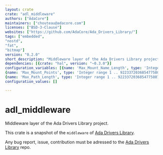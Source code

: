 ```yaml
---
layout: crate
crate: "adl_middleware"
authors: ["AdaCore"]
maintainers: ["chouteau@adacore.com"]
licenses: ["BSD-3-Clause"]
websites: ["https://github.com/AdaCore/Ada_Drivers_Library/"]
tags: ["embedded",
"nostd",
"fat",
"bitmap"]
version: "0.2.0"
short_description: "Middleware layer of the Ada Drivers Library project"
dependencies: [{crate: "hal", version: "~0.3.0"}]
configuration_variables: [{name: 'Max_Mount_Name_Length', type: 'Integer range 1 .. 9223372036854775807', default: "128"},
{name: 'Max_Mount_Points', type: 'Integer range 1 .. 9223372036854775807', default: "2"},
{name: 'Max_Path_Length', type: 'Integer range 1 .. 9223372036854775807', default: "1024"}]
configuration_values: []

---
```

# adl_middleware

Middleware layer of the Ada Drivers Library project.

This crate is a snapshot of the `middleware` of [Ada Drivers
Library](https://github.com/AdaCore/Ada_Drivers_Library/tree/master/middleware).

Any bug report, issue, contribution must be adressed to the [Ada Drivers
Library](https://github.com/AdaCore/Ada_Drivers_Library/) repo.



